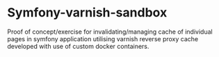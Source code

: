 # Symfony-varnish-sandbox

Proof of concept/exercise for invalidating/managing cache of individual pages
in symfony application utilising varnish reverse proxy cache
developed with use of custom docker containers. 
